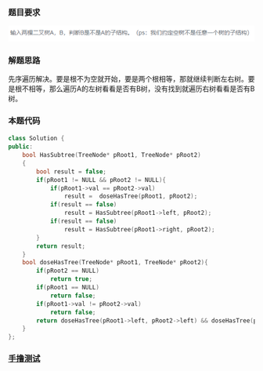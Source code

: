 ### 题目要求

![](./pic/offer26.png)

### 解题思路

先序遍历解决。要是根不为空就开始，要是两个根相等，那就继续判断左右树。要是根不相等，那么遍历A的左树看看是否有B树，没有找到就遍历右树看看是否有B树。

### 本题代码

```c++
class Solution {
public:
    bool HasSubtree(TreeNode* pRoot1, TreeNode* pRoot2)
    {
        bool result = false;
        if(pRoot1 != NULL && pRoot2 != NULL){
            if(pRoot1->val == pRoot2->val)
                result =  doseHasTree(pRoot1, pRoot2);
            if(result == false)
                result = HasSubtree(pRoot1->left, pRoot2);
            if(result == false)
                result = HasSubtree(pRoot1->right, pRoot2);
        }
        return result;
    }
    bool doseHasTree(TreeNode* pRoot1, TreeNode* pRoot2){
        if(pRoot2 == NULL)
            return true;
        if(pRoot1 == NULL)
            return false;
        if(pRoot1->val != pRoot2->val)
            return false;
        return doseHasTree(pRoot1->left, pRoot2->left) && doseHasTree(pRoot1->right, pRoot2->right);
    }
};
```

### [手撸测试](<https://www.nowcoder.com/practice/6e196c44c7004d15b1610b9afca8bd88?tpId=13&tqId=11170&tPage=1&rp=1&ru=/ta/coding-interviews&qru=/ta/coding-interviews/question-ranking>) 

